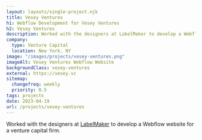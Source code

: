 ```yaml
---
layout: layouts/single-project.njk
title: Vesey Ventures
h1: Webflow Development for Vesey Ventures
h2: Vesey Ventures
description: Worked with the designers at LabelMaker to develop a Webflow website for a venture capital firm.
company:
  type: Venture Capital
  location: New York, NY
image: "/images/projects/vesey-ventures.png"
imageAlt: Vesey Ventures Webflow Website
backgroundClass: vesey-ventures
external: https://vesey.vc
sitemap:
  changefreq: weekly
  priority: 0.5
tags: projects
date: 2023-04-19
url: /projects/vesey-ventures
---
```


Worked with the designers at [LabelMaker](https://labelmaker.nyc) to develop a Webflow website for a venture capital firm.
